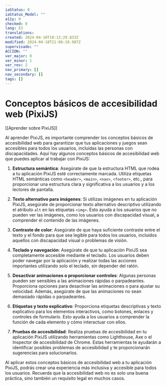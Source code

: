 ```yaml
---
iaStatus: 0
iaStatus_Model: ""
a11y: 0
checked: 0
lang: ES
translations: 
created: 2024-04-10T10:13:29.833Z
modified: 2024-04-10T21:06:10.987Z
supervisado: ""
ACCION: ""
ver_major: 0
ver_minor: 1
ver_rev: 2
nav_primary: []
nav_secondary: []
tags: []
---
```

# Conceptos básicos de accesibilidad web (PixiJS)

[[Aprender sobre PixiJS]]

Al aprender PixiJS, es importante comprender los conceptos básicos de accesibilidad web para garantizar que tus aplicaciones y juegos sean accesibles para todos los usuarios, incluidas las personas con discapacidades. Aquí hay algunos conceptos básicos de accesibilidad web que puedes aplicar al trabajar con PixiJS:

1. **Estructura semántica**: Asegúrate de que la estructura HTML que rodea a tu aplicación PixiJS esté correctamente marcada. Utiliza etiquetas HTML semánticas como `<header>`, `<main>`, `<nav>`, `<footer>`, etc., para proporcionar una estructura clara y significativa a los usuarios y a los lectores de pantalla.

2. **Texto alternativo para imágenes**: Si utilizas imágenes en tu aplicación PixiJS, asegúrate de proporcionar texto alternativo descriptivo utilizando el atributo `alt` en las etiquetas `<img>`. Esto ayuda a los usuarios que no pueden ver las imágenes, como los usuarios con discapacidad visual, a comprender el contenido de las imágenes.

3. **Contraste de color**: Asegúrate de que haya suficiente contraste entre el texto y el fondo para que sea legible para todos los usuarios, incluidos aquellos con discapacidad visual o problemas de visión.

4. **Teclado y navegación**: Asegúrate de que tu aplicación PixiJS sea completamente accesible mediante el teclado. Los usuarios deben poder navegar por la aplicación y realizar todas las acciones importantes utilizando solo el teclado, sin depender del ratón.

5. **Desactivar animaciones o proporcionar controles**: Algunas personas pueden ser sensibles a las animaciones rápidas o parpadeantes. Proporciona opciones para desactivar las animaciones o para ajustar su velocidad. Además, asegúrate de que las animaciones no sean demasiado rápidas o parpadeantes.

6. **Etiquetas y texto explicativo**: Proporciona etiquetas descriptivas y texto explicativo para los elementos interactivos, como botones, enlaces y controles de formulario. Esto ayuda a los usuarios a comprender la función de cada elemento y cómo interactuar con ellos.

7. **Pruebas de accesibilidad**: Realiza pruebas de accesibilidad en tu aplicación PixiJS utilizando herramientas como Lighthouse, Axe o el Inspector de accesibilidad de Chrome. Estas herramientas te ayudarán a identificar posibles problemas de accesibilidad y te proporcionarán sugerencias para solucionarlos.

Al aplicar estos conceptos básicos de accesibilidad web a tu aplicación PixiJS, podrás crear una experiencia más inclusiva y accesible para todos los usuarios. Recuerda que la accesibilidad web no es solo una buena práctica, sino también un requisito legal en muchos casos.